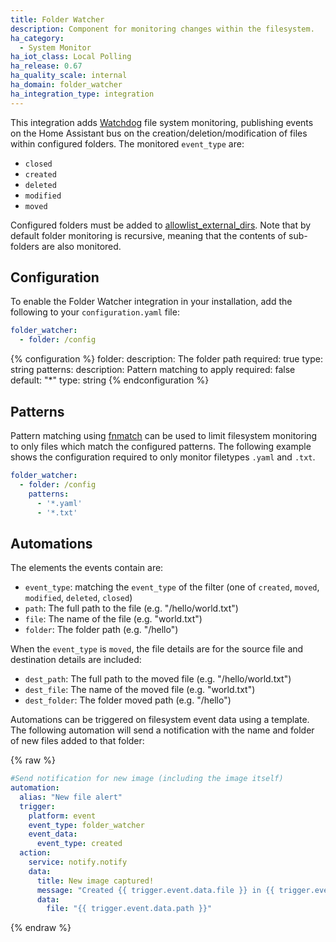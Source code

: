 ```yaml
---
title: Folder Watcher
description: Component for monitoring changes within the filesystem.
ha_category:
  - System Monitor
ha_iot_class: Local Polling
ha_release: 0.67
ha_quality_scale: internal
ha_domain: folder_watcher
ha_integration_type: integration
---
```


This integration adds [Watchdog](https://pythonhosted.org/watchdog/) file system monitoring, publishing events on the Home Assistant bus on the creation/deletion/modification of files within configured folders. The monitored `event_type` are:

* `closed`
* `created`
* `deleted`
* `modified`
* `moved`

Configured folders must be added to [allowlist_external_dirs](/docs/configuration/basic/). Note that by default folder monitoring is recursive, meaning that the contents of sub-folders are also monitored.

## Configuration

To enable the Folder Watcher integration in your installation, add the following to your `configuration.yaml` file:

```yaml
folder_watcher:
  - folder: /config
```

{% configuration %}
folder:
  description: The folder path
  required: true
  type: string
patterns:
  description: Pattern matching to apply
  required: false
  default: "\*"
  type: string
{% endconfiguration %}

## Patterns

Pattern matching using [fnmatch](https://docs.python.org/3.6/library/fnmatch.html) can be used to limit filesystem monitoring to only files which match the configured patterns. The following example shows the configuration required to only monitor filetypes `.yaml` and `.txt`.

```yaml
folder_watcher:
  - folder: /config
    patterns:
      - '*.yaml'
      - '*.txt'
```

## Automations

The elements the events contain are:
- `event_type`: matching the `event_type` of the filter (one of `created`, `moved`, `modified`, `deleted`, `closed`)
- `path`: The full path to the file (e.g. "/hello/world.txt")
- `file`: The name of the file (e.g. "world.txt")
- `folder`: The folder path (e.g. "/hello")

When the `event_type` is `moved`, the file details are for the source file and destination details are included:
- `dest_path`: The full path to the moved file (e.g. "/hello/world.txt")
- `dest_file`: The name of the moved file (e.g. "world.txt")
- `dest_folder`: The folder moved path (e.g. "/hello")

Automations can be triggered on filesystem event data using a template. The following automation will send a notification with the name and folder of new files added to that folder:

{% raw %}

```yaml
#Send notification for new image (including the image itself)
automation:
  alias: "New file alert"
  trigger:
    platform: event
    event_type: folder_watcher
    event_data:
      event_type: created
  action:
    service: notify.notify
    data:
      title: New image captured!
      message: "Created {{ trigger.event.data.file }} in {{ trigger.event.data.folder }}"
      data:
        file: "{{ trigger.event.data.path }}"
```

{% endraw %}
